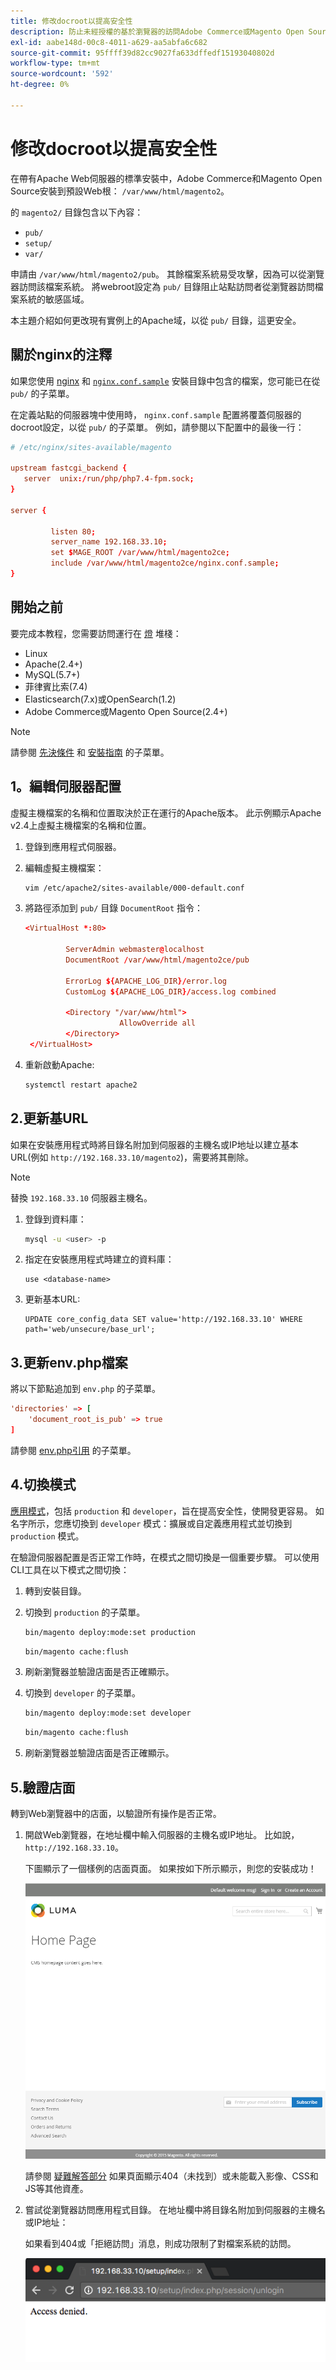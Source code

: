 ```yaml
---
title: 修改docroot以提高安全性
description: 防止未經授權的基於瀏覽器的訪問Adobe Commerce或Magento Open Source本地檔案系統。
exl-id: aabe148d-00c8-4011-a629-aa5abfa6c682
source-git-commit: 95ffff39d82cc9027fa633dffedf15193040802d
workflow-type: tm+mt
source-wordcount: '592'
ht-degree: 0%

---
```


# 修改docroot以提高安全性

在帶有Apache Web伺服器的標準安裝中，Adobe Commerce和Magento Open Source安裝到預設Web根： `/var/www/html/magento2`。

的 `magento2/` 目錄包含以下內容：

- `pub/`
- `setup/`
- `var/`

申請由 `/var/www/html/magento2/pub`。 其餘檔案系統易受攻擊，因為可以從瀏覽器訪問該檔案系統。
將webroot設定為 `pub/` 目錄阻止站點訪問者從瀏覽器訪問檔案系統的敏感區域。

本主題介紹如何更改現有實例上的Apache域，以從 `pub/` 目錄，這更安全。

## 關於nginx的注釋

如果您使用 [nginx](../prerequisites/web-server/nginx.md) 和 [`nginx.conf.sample`](https://github.com/magento/magento2/blob/2.4/nginx.conf.sample) 安裝目錄中包含的檔案，您可能已在從 `pub/` 的子菜單。

在定義站點的伺服器塊中使用時， `nginx.conf.sample` 配置將覆蓋伺服器的docroot設定，以從 `pub/` 的子菜單。 例如，請參閱以下配置中的最後一行：

```conf
# /etc/nginx/sites-available/magento

upstream fastcgi_backend {
   server  unix:/run/php/php7.4-fpm.sock;
}

server {

         listen 80;
         server_name 192.168.33.10;
         set $MAGE_ROOT /var/www/html/magento2ce;
         include /var/www/html/magento2ce/nginx.conf.sample;
}
```

## 開始之前

要完成本教程，您需要訪問運行在 [燈](https://en.wikipedia.org/wiki/LAMP_(software_bundle)) 堆棧：

- Linux
- Apache(2.4+)
- MySQL(5.7+)
- 菲律賓比索(7.4)
- Elasticsearch(7.x)或OpenSearch(1.2)
- Adobe Commerce或Magento Open Source(2.4+)

>[!NOTE]
>
>請參閱 [先決條件](../prerequisites/overview.md) 和 [安裝指南](../overview.md) 的子菜單。

## 1。編輯伺服器配置

虛擬主機檔案的名稱和位置取決於正在運行的Apache版本。 此示例顯示Apache v2.4上虛擬主機檔案的名稱和位置。

1. 登錄到應用程式伺服器。
1. 編輯虛擬主機檔案：

   ```bash
   vim /etc/apache2/sites-available/000-default.conf
   ```

1. 將路徑添加到 `pub/` 目錄 `DocumentRoot` 指令：

   ```conf
   <VirtualHost *:80>
   
            ServerAdmin webmaster@localhost
            DocumentRoot /var/www/html/magento2ce/pub
   
            ErrorLog ${APACHE_LOG_DIR}/error.log
            CustomLog ${APACHE_LOG_DIR}/access.log combined
   
            <Directory "/var/www/html">
                        AllowOverride all
            </Directory>
    </VirtualHost>
   ```

1. 重新啟動Apache:

   ```bash
   systemctl restart apache2
   ```

## 2.更新基URL

如果在安裝應用程式時將目錄名附加到伺服器的主機名或IP地址以建立基本URL(例如 `http://192.168.33.10/magento2`)，需要將其刪除。

>[!NOTE]
>
>替換 `192.168.33.10` 伺服器主機名。

1. 登錄到資料庫：

   ```bash
   mysql -u <user> -p
   ```

1. 指定在安裝應用程式時建立的資料庫：

   ```shell
   use <database-name>
   ```

1. 更新基本URL:

   ```shell
   UPDATE core_config_data SET value='http://192.168.33.10' WHERE path='web/unsecure/base_url';
   ```

## 3.更新env.php檔案

將以下節點追加到 `env.php` 的子菜單。

```conf
'directories' => [
    'document_root_is_pub' => true
]
```

請參閱 [env.php引用](../../configuration/reference/config-reference-envphp.md) 的子菜單。

## 4.切換模式

[應用模式](../../configuration/bootstrap/application-modes.md)，包括 `production` 和 `developer`，旨在提高安全性，使開發更容易。 如名字所示，您應切換到 `developer` 模式：擴展或自定義應用程式並切換到 `production` 模式。

在驗證伺服器配置是否正常工作時，在模式之間切換是一個重要步驟。 可以使用CLI工具在以下模式之間切換：

1. 轉到安裝目錄。
1. 切換到 `production` 的子菜單。

   ```bash
   bin/magento deploy:mode:set production
   ```

   ```bash
   bin/magento cache:flush
   ```

1. 刷新瀏覽器並驗證店面是否正確顯示。
1. 切換到 `developer` 的子菜單。

   ```bash
   bin/magento deploy:mode:set developer
   ```

   ```bash
   bin/magento cache:flush
   ```

1. 刷新瀏覽器並驗證店面是否正確顯示。

## 5.驗證店面

轉到Web瀏覽器中的店面，以驗證所有操作是否正常。

1. 開啟Web瀏覽器，在地址欄中輸入伺服器的主機名或IP地址。 比如說， `http://192.168.33.10`。

   下圖顯示了一個樣例的店面頁面。 如果按如下所示顯示，則您的安裝成功！

   ![驗證安裝成功的Storefront](../../assets/installation/install-success_store.png)

   請參閱 [疑難解答部分](https://support.magento.com/hc/en-us/articles/360032994352) 如果頁面顯示404（未找到）或未能載入影像、CSS和JS等其他資產。

1. 嘗試從瀏覽器訪問應用程式目錄。 在地址欄中將目錄名附加到伺服器的主機名或IP地址：

   如果看到404或「拒絕訪問」消息，則成功限制了對檔案系統的訪問。

   ![拒絕訪問](../../assets/installation/access-denied.png)
